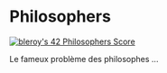 # Philosophers

[![bleroy's 42 Philosophers Score](https://badge42.vercel.app/api/v2/cl20ljboz005009l98d0knx65/project/2593312)](https://github.com/JaeSeoKim/badge42)

Le fameux problème des philosophes ...
